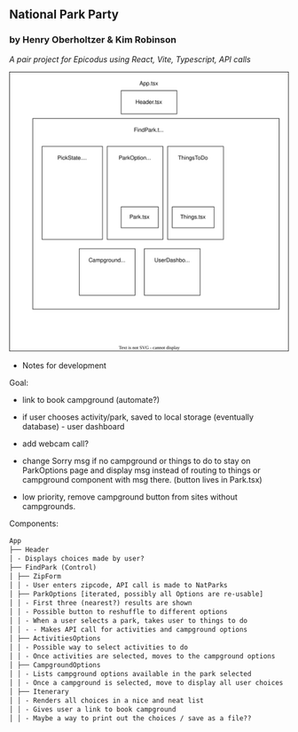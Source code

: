 ## National Park Party

### by Henry Oberholtzer & Kim Robinson

_A pair project for Epicodus using React, Vite, Typescript, API calls_

![component diagram](src/assets/component.diagram.drawio.svg)

* Notes for development

Goal:
* link to book campground (automate?)

* if user chooses activity/park, saved to local storage (eventually database) - user dashboard

* add webcam call?

* change Sorry msg if no campground or things to do to stay on ParkOptions page and display msg instead of routing to things or campground component with msg there. (button lives in Park.tsx)
* low priority, remove campground button from sites without campgrounds.

Components:

```
App
├── Header
│ - Displays choices made by user?
├── FindPark (Control)
│ ├── ZipForm 
│ │ - User enters zipcode, API call is made to NatParks
│ ├── ParkOptions [iterated, possibly all Options are re-usable]
│ │ - First three (nearest?) results are shown
│ │ - Possible button to reshuffle to different options
│ │ - When a user selects a park, takes user to things to do
│ │ - - Makes API call for activities and campground options
│ ├── ActivitiesOptions
│ │ - Possible way to select activities to do
│ │ - Once activities are selected, moves to the campground options
│ ├── CampgroundOptions
│ │ - Lists campground options available in the park selected
│ │ - Once a campground is selected, move to display all user choices
│ ├── Itenerary
│ │ - Renders all choices in a nice and neat list
│ │ - Gives user a link to book campground
│ │ - Maybe a way to print out the choices / save as a file??
```
